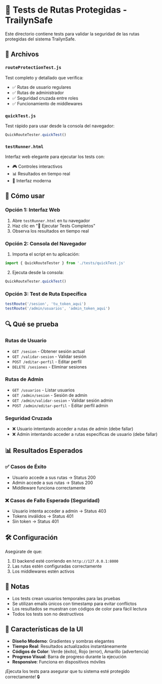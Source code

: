 # 🧪 Tests de Rutas Protegidas - TrailynSafe

Este directorio contiene tests para validar la seguridad de las rutas protegidas del sistema TrailynSafe.

## 📁 Archivos

### `routeProtectionTest.js`
Test completo y detallado que verifica:
- ✅ Rutas de usuario regulares
- ✅ Rutas de administrador
- ✅ Seguridad cruzada entre roles
- ✅ Funcionamiento de middlewares

### `quickTest.js`
Test rápido para usar desde la consola del navegador:
```javascript
QuickRouteTester.quickTest()
```

### `testRunner.html`
Interfaz web elegante para ejecutar los tests con:
- 🎮 Controles interactivos
- 📊 Resultados en tiempo real
- 🎨 Interfaz moderna

## 🚀 Cómo usar

### Opción 1: Interfaz Web
1. Abre `testRunner.html` en tu navegador
2. Haz clic en "🚀 Ejecutar Tests Completos"
3. Observa los resultados en tiempo real

### Opción 2: Consola del Navegador
1. Importa el script en tu aplicación:
```javascript
import { QuickRouteTester } from './tests/quickTest.js'
```

2. Ejecuta desde la consola:
```javascript
QuickRouteTester.quickTest()
```

### Opción 3: Test de Ruta Específica
```javascript
testRoute('/sesion', 'tu_token_aqui')
testRoute('/admin/usuarios', 'admin_token_aqui')
```

## 🔍 Qué se prueba

### Rutas de Usuario
- `GET /sesion` - Obtener sesión actual
- `GET /validar-sesion` - Validar sesión
- `POST /editar-perfil` - Editar perfil
- `DELETE /sesiones` - Eliminar sesiones

### Rutas de Admin
- `GET /usuarios` - Listar usuarios
- `GET /admin/sesion` - Sesión de admin
- `GET /admin/validar-sesion` - Validar sesión admin
- `POST /admin/editar-perfil` - Editar perfil admin

### Seguridad Cruzada
- ❌ Usuario intentando acceder a rutas de admin (debe fallar)
- ❌ Admin intentando acceder a rutas específicas de usuario (debe fallar)

## 📊 Resultados Esperados

### ✅ Casos de Éxito
- Usuario accede a sus rutas → Status 200
- Admin accede a sus rutas → Status 200
- Middleware funciona correctamente

### ❌ Casos de Fallo Esperado (Seguridad)
- Usuario intenta acceder a admin → Status 403
- Tokens inválidos → Status 401
- Sin token → Status 401

## 🛠️ Configuración

Asegúrate de que:
1. El backend esté corriendo en `http://127.0.0.1:8000`
2. Las rutas estén configuradas correctamente
3. Los middlewares estén activos

## 📝 Notas

- Los tests crean usuarios temporales para las pruebas
- Se utilizan emails únicos con timestamp para evitar conflictos
- Los resultados se muestran con códigos de color para fácil lectura
- Todos los tests son no destructivos

## 🎨 Características de la UI

- **Diseño Moderno**: Gradientes y sombras elegantes
- **Tiempo Real**: Resultados actualizados instantáneamente
- **Códigos de Color**: Verde (éxito), Rojo (error), Amarillo (advertencia)
- **Progreso Visual**: Barra de progreso durante la ejecución
- **Responsive**: Funciona en dispositivos móviles

¡Ejecuta los tests para asegurar que tu sistema esté protegido correctamente! 🔒
